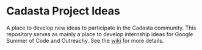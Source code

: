 # Cadasta Project Ideas
A place to develop new ideas to participate in the Cadasta community. This repository serves as mainly a place to develop internship ideas for Google Summer of Code and Outreachy. See the [wiki](https://github.com/Cadasta/cadasta-project-ideas/wiki) for more details. 
